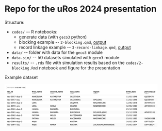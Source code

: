 # Repo for the uRos 2024 presentation

Structure:

-   `codes/` -- R notebooks:
      - generate data (with `geco3` python) 
      - blocking example -- `2-blocking.qmd`, [output](https://htmlpreview.github.io/?https://raw.githubusercontent.com/ncn-foreigners/uRos2024-blocking/refs/heads/main/codes/2-blocking.html)
      - record linkage example -- `3-record-linkage.qmd`, [output](https://htmlpreview.github.io/?https://raw.githubusercontent.com/ncn-foreigners/uRos2024-blocking/refs/heads/main/codes/3-record-linkage.html)
-   `data/` -- folder with data for the `geco3` module
-   `data-sim/` -- 50 datasets simulated with `geco3` module
-   `results/` -- `.rds` file with simulation results based on the `codes/2-blocking.Rmd` notebook and figure for the presentation

Example dataset

![](example-data.png)
